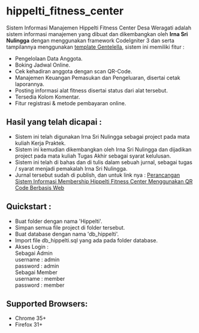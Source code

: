 # hippelti_fitness_center
Sistem Informasi Manajemen Hippelti Fitness Center Desa Weragati adalah sistem informasi manajemen yang dibuat dan dikembangkan oleh <b>Irna Sri Nulingga</b> dengan menggunakan framework CodeIgniter 3 dan serta tampilannya menggunakan [template Gentelella](https://github.com/ColorlibHQ/gentelella), sistem ini memiliki fitur  : <br>
- Pengelolaan Data Anggota.
- Boking Jadwal Online.
- Cek kehadiran anggota dengan scan QR-Code.
- Manajemen Keuangan Pemasukan dan Pengeluaran, disertai cetak laporannya.
- Posting informasi alat fitness disertai status dari alat tersebut.
- Tersedia Kolom Komentar.
- Fitur registrasi & metode pembayaran online.

## Hasil yang telah dicapai : 
- Sistem ini telah digunakan Irna Sri Nulingga sebagai project pada mata kuliah Kerja Praktek.
- Sistem ini kemudian dikembangkan oleh Irna Sri Nulingga dan dijadikan project pada mata kuliah Tugas Akhir sebagai syarat kelulusan. 
- Sistem ini telah di bahas dan di tulis dalam sebuah jurnal, sebagai tugas / syarat menjadi pemakalah Irna Sri Nulingga.
- Jurnal tersebut sudah di publish, dan untuk link nya :  [Perancangan Sistem Informasi Membership Hippelti Fitness Center Menggunakan QR Code Berbasis Web](http://ojs.udb.ac.id/index.php/Senatib/article/download/1807/1424)

## Quickstart :
- Buat folder dengan nama 'Hippelti'.
- Simpan semua file project di folder tersebut.
- Buat database dengan nama 'db_hippelti'.
- Import file db_hippelti.sql yang ada pada folder database.
- Akses Login : <br>
		Sebagai Admin <br>
			username : admin <br>
			password : admin <br>
		Sebagai Member <br>
			username : member <br>
			password : member <br>

## Supported Browsers:
- Chrome 35+
- Firefox 31+
